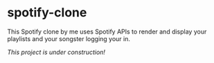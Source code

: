 # spotify-clone
This Spotify clone by me uses Spotify APIs to render and display your playlists and your songster logging your in. 

*This project is under construction!*

